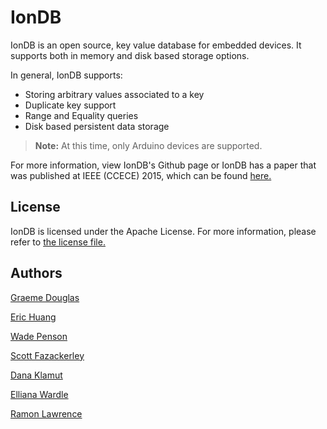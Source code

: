 # IonDB

IonDB is an open source, key value database for embedded devices. It supports both in memory and disk based storage options.

In general, IonDB supports:

* Storing arbitrary values associated to a key
* Duplicate key support
* Range and Equality queries
* Disk based persistent data storage

> **Note:** At this time, only Arduino devices are supported.

For more information, view IonDB's Github page or IonDB has a paper that was published at IEEE (CCECE) 2015, which can be found [here.](http://ieeexplore.ieee.org/xpl/articleDetails.jsp?reload=true&tp=&arnumber=7129178)

## License

IonDB is licensed under the Apache License. For more information, please refer to [the license file.](https://github.com/iondbproject/iondb/blob/master/LICENSE.md/)

## Authors

[Graeme Douglas](https://github.com/graemedouglas)

[Eric Huang](https://github.com/Stickerpants)

[Wade Penson](https://github.com/wpenson)

[Scott Fazackerley](https://github.com/scottfaz)

[Dana Klamut](https://github.com/danaack)

[Elliana Wardle](https://github.com/ewardle)

[Ramon Lawrence](https://people.ok.ubc.ca/rlawrenc/)